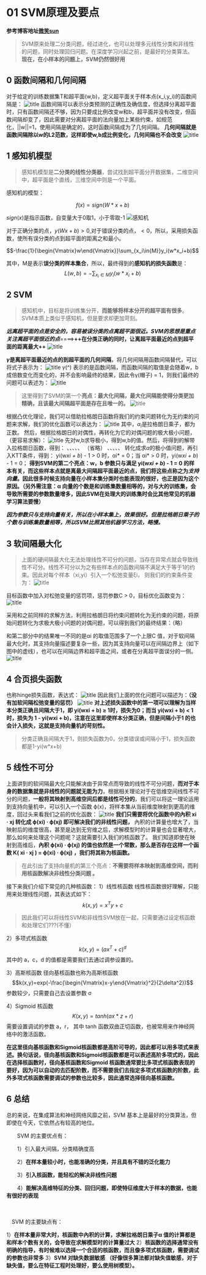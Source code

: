 # 01 SVM原理及要点
**参考博客地址[微笑sun](https://www.cnblogs.com/jiangxinyang/p/9217424.html)**
>SVM原来处理二分类问题，经过进化，也可以处理多元线性分类和非线性的问题，同时处理回归问题。在深度学习兴起之前，是最好的分类算法。
**现在，在小样本的问题上，SVM仍然很好用**
## 0 函数间隔和几何间隔
对于给定的训练数据集T和超平面(w,b)，定义超平面关于样本点(x_i,y_i)的函数间隔是：
![title](https://i.loli.net/2019/03/28/5c9c5cdc88a58.png)
函数间隔可以表示分类预测的正确性及确信度，但选择分离超平面时，只有函数间隔还不够，因为只要成比例改变w和b，超平面并没有改变，但函数间隔却变了，因此需要对分离超平面的法向量加上某些约束，如规范化，||w||=1，使用间隔是确定的，这时函数间隔成为了几何间隔。
**几何间隔就是函数间隔除以w的L2范数，这样即使w,b成比例变化，几何间隔也不会改变**
![title](https://i.loli.net/2019/03/28/5c9c5d864c1d0.png)



## 1 感知机模型
>感知机模型是**二分类的线性分类器**，尝试找到超平面分开数据集，二维空间中，超平面是个直线，三维空间中则是一个平面。

感知机的模型：

$$f(x) = sign(W*x+b)$$

$sign(x)$是指示函数，自变量大于0取1，小于零取-1
![感知机](https://i.loli.net/2019/03/28/5c9c4c841e95f.png)

对于正确分类的点，$y(Wx+b) > 0$,对于错误分类的点，$<0$，所以，采用损失函数，使所有误分类的点到超平面的距离之和最小。

$$-\frac{1}{\begin{Vmatrix}w\end{Vmatrix}}\sum_{x_i\in{M}}y_i(w*x_i+b)$$

其中，M是表示**误分类的样本集合**，所以，最终得到的**感知机的损失函数**是：
$$L(w,b)=-\sum_{x_i\in{M}}y_i(w*x_i+b)$$

## 2 SVM
>感知机中，目标是将训练集分开，**而能够将样本分开的超平面有很多**。SVM本质上类似于感知机，但是要求却更加苛刻。

***远离超平面的点是安全的，容易被误分类的点离超平面很近。SVM的思想是重点关注离超平面很近的点***====>**++在分类正确的同时，让离超平面最近的点到超平面的距离最大++**
![title](https://i.loli.net/2019/03/28/5c9c52138cf6e.png)

**$\gamma$是离超平面最近的点的到超平面的几何间隔**，将几何间隔用函数间隔替代，可以将式子表示为：
![title](https://i.loli.net/2019/03/28/5c9c52a1c4577.png)
$\gamma$(^) 表示的是函数间隔，而函数间隔的取值是会随着w，b 成倍数变化而变化的，并不会影响最终的结果，因此令γ(帽子) = 1，则我们最终的问题可以表述为：
![title](https://i.loli.net/2019/03/28/5c9c5385cf832.png)
>这里得到了SVM的第一个**亮点：最大化间隔，最大化间隔能使得分类更加精确，且该最大间隔超平面是存在且唯一的。**
![title](https://i.loli.net/2019/03/28/5c9c53ff0a812.png)

根据凸优化理论，我们可以借助拉格朗日函数将我们的约束问题转化为无约束的问题来求解，我们的优化函数可以表达为：
![title](https://i.loli.net/2019/03/28/5c9c549d2d586.png)
其中，$\alpha_i$是拉格朗日乘子，都为正数。
然后，根据拉格朗日的对偶性，再转化为它的对偶问题的极大极小问题，（更容易求解）：
![title](https://i.loli.net/2019/03/28/5c9c5602d36ba.png)
先对w,b求导极小，得到w,b的值。然后，将得到的解带入拉格朗日函数，得到：
、、、、、
（省略）
、、、、、
转化成求$\alpha$的极小值问题，再引入KTT条件，得到：
yi(w*xi + b*) - 1 > 0 时，αi* = 0；当 αi* > 0 时，yi(w*xi + b*) - 1 = 0；
**得到SVM的第二个亮点：w，b 参数只与满足 yi(w*xi + b*) - 1 = 0 的样本有关，而这些样本点就是离最大间隔超平面最近的点，我们将这些点称之为*支持向量*。因此很多时候支持向量在小样本集分类时也能表现的很好，也正是因为这个原因。（另外需注意：α 向量的个数是和训练集数量相等的，对与大的训练集，会导致所需要的参数数量增多，因此SVM在处理大的训练集时会比其他常见的机器学习算法要慢）**

***因为参数只与支持向量有关，所以在小样本集上，效果很好。但是拉格朗日乘子的个数与训练集数量相等，所以SVM比照其他机器学习方法，略慢。***

## 3 软间隔最大化
>上面的硬间隔最大化无法处理线性不可分的问题，当存在异常点就会导致线性不可分。线性不可分以为之有些样本点的函数间隔不满足大于等于1的约束。因此对每个样本（xi,yi）引入一个松弛变量ξi， 则我们的约束条件变为：
![title](https://i.loli.net/2019/03/28/5c9c58ad6d377.png)

目标函数中加入对松弛变量的惩罚项，惩罚参数C > 0，目标优化函数变为：
![title](https://i.loli.net/2019/03/28/5c9c59b165bb2.png)

采用和之前同样的求解方法，利用拉格朗日将约束问题转化为无约束的问题，将原始问题转化为求极大极小问题的对偶问题，可以得到我们的最终结果：（略）

和第二部分中的结果唯一不同的是αi 的取值范围多了一个上限C 值，对于软间隔最大化时，其支持向量描述要复杂一些，因为其支持向量可以在间隔边界上（如下图中的虚线），也可以在间隔边界和超平面之间，或者在分离超平面误分的一侧。
![title](https://i.loli.net/2019/03/28/5c9c5a5a3537f.png)

## 4 合页损失函数
也称hinge损失函数，表达式：
![title](https://i.loli.net/2019/03/28/5c9c5ab7228b6.png)
因此我们上面的优化问题可以描述为：**（没有加软间隔松弛变量的惩罚）**
![title](https://i.loli.net/2019/03/28/5c9c5b26ea93f.png)
**对上述损失函数中的第一项可以理解为当样本分类正确且间隔大于1，即 yi(wxi + b) ≥ 1时，损失为0；而当 yi(wxi + b) < 1 时，损失为 1 - yi(wxi + b)，注意在这里即使样本分类正确，但是间隔小于1 的也会计入损失，这就是支持向量机的苛刻性。**
>分类正确且间隔大于1，则损失函数为0，分类错误或间隔小于1，损失函数都是1-yi(w*x+b)

## 5 线性不可分
上面讲到的软间隔最大化只能解决由于异常点而导致的线性不可分问题，**而对于本身的数据集就是非线性的问题就无能为力**，根据相关理论对于在低维空间线性不可分的问题，**一般将其映射到高维空间后都是线性可分的**，我们可以将这一理论运用到支持向量机中，可以引入一个函数 ϕ(x)，将样本集从当前维度映射到更高的维度，回过头来看我们之前的优化函数：
![title](https://i.loli.net/2019/03/28/5c9c5eaec0d5b.png)
**我们只需要将优化函数中的內积 xi  · xj 转化成 ϕ(xi) · ϕ(xj) 即可解决我们的非线性问题，**
內积的计算量也增大了，当映射后的维度很高，甚至是达到无穷维之后，求解模型时的计算量也会显著增大，那么如何来处理这个问题呢？这就需要引入我们的核函数了。
我们知道即使在映射到高维后，**內积 ϕ(xi) · ϕ(xj) 的值也依然是一个常数，那么是否存在这样一个函数 K( xi · xj ) = ϕ(xi) · ϕ(xj) ，我们将其称为核函数。**
>在此引出了支持向量机的第三个亮点：**不需要将样本映射到高维空间，而利用核函数解决非线性分类问题 。**

接下来我们介绍下常见的几种核函数：
1）线性核函数
   线性核函数很好理解，只能用来处理线性问题，其表达式如下：
$$k(x,y)=x^Ty+c$$
>因此我们可以将线性SVM和非线性SVM放在一起，只需要通过设定核函数和处理它们???(不懂）

2）多项式核函数
$$k(x,y)=(ax^T+c)^d$$
其中的 a，c，d 的值都是需要我们去通过调参设置的。

3）高斯核函数
径向基核函数也称为高斯核函数
$$k(x,y)=exp(-\frac{\begin{Vmatrix}x-y\end{Vmatrix}^2}{2\delta^2})$$
参数较少，只需要自己去设置参数 σ

4）Sigmoid 核函数
$$K(x,y)= tanh(ax*z+r)$$
需要设置调试的参数 a，r， 其中 tanh 函数双曲正切函数，也被常用来作神经网络中的激活函数。

**在这里径向基核函数和Sigmoid核函数都是高阶可导的，因此都可以用多项式来表述。换句话说，径向基核函数和Sigmoid核函数都是可以表述高阶多项式的，因此在选择核函数时，径向基核函数和Sigmoid 核函数通常要比多项式核函数表现的要好，因为可以自动的去匹配阶数，而不需要我们去指定多项式核函数的阶数，此外多项式核函数需要调试的参数也比较多，因此通常选择径向基核函数。**

## 6 总结
总的来说，在集成算法和神经网络风靡之前，SVM 基本上是最好的分类算法，但即使在今天，它依然占有较高的地位。

　　SVM 的主要优点有：

　　1）引入最大间隔，分类精确度高

　　2）**在样本量较小时，也能准确的分类，并且具有不错的泛化能力**

　　3）**引入核函数，能轻松的解决非线性问题**

　　4）**能解决高维特征的分类、回归问题，即使特征维度大于样本的数据，也能有很好的表现**

　

　SVM 的主要缺点有：

1）**在样本量非常大时，核函数中內积的计算，求解拉格朗日乘子α 值的计算都是和样本个数有关的，会导致在求解模型时的计算量过大**
2）**核函数的选择通常没有明确的指导，有时候难以选择一个合适的核函数，而且像多项式核函数，需要调试的参数也非常多**
3）**SVM 对缺失数据敏感 （好像很多算法都对缺失值敏感，对于缺失值，要么在特征工程时处理好，要么使用树模型）。**　


